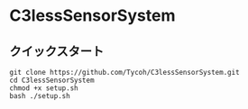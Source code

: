 # C3lessSensorSystem

## クイックスタート

```
git clone https://github.com/Tycoh/C3lessSensorSystem.git
cd C3lessSensorSystem
chmod +x setup.sh
bash ./setup.sh
```
